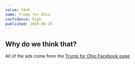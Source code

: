 ```yaml
---
value: t4oh
name: Trump for Ohio
confidence: high
published: 2020-09-25
---
```


## Why do we think that?

All of the ads come from the
[Trump for Ohio Facebook page](https://www.facebook.com/TrumpForOH/)
